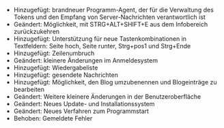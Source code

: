 - Hinzugefügt: brandneuer Programm-Agent, der für die Verwaltung des Tokens und den Empfang von Server-Nachrichten verantwortlich ist
- Geändert: Möglichkeit, mit STRG+ALT+SHIFT+E aus dem Infobereich zurückzukehren
- Hinzugefügt: Unterstützung für neue Tastenkombinationen in Textfeldern: Seite hoch, Seite runter, Strg+pos1 und Strg+Ende
- Hinzugefügt: Zeilenumbruch
- Geändert: kleinere Änderungen im Anmeldesystem
- Hinzugefügt: Wiedergabeliste
- Hinzugefügt: gesendete Nachrichten
- Hinzugefügt: Möglichkeit, den Blog umzubenennen und Blogeinträge zu bearbeiten
- Geändert: Weitere kleinere Änderungen in der Benutzeroberfläche
- Geändert: Neues Update- und Installationssystem
- Geändert: Neues Verfahren zum Programmstart
- Behoben: Gemeldete Fehler